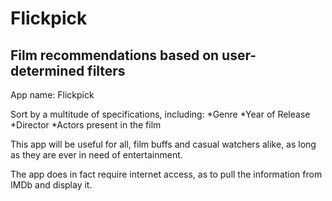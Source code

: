 # Flickpick

## Film recommendations based on user-determined filters

App name: Flickpick

Sort by a multitude of specifications, including:
 *Genre
 *Year of Release
 *Director
 *Actors present in the film
 
This app will be useful for all, film buffs and casual watchers alike, as long as they are ever in need of entertainment.

The app does in fact require internet access, as to pull the information from IMDb and display it.
